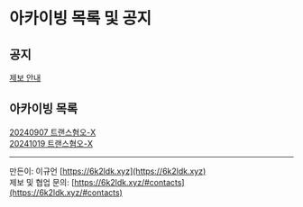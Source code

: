# 아카이빙 목록 및 공지

## 공지
[제보 안내](https://archive.6k2ldk.xyz/anc/jebo)
## 아카이빙 목록
[20240907 트랜스혐오-X](https://archive.6k2ldk.xyz/hate/20240907-trans-x)<br>
[20241019 트랜스혐오-X](https://archive.6k2ldk.xyz/hate/20241019-trans-x)

------------------
만든이: 이규언 [https://6k2ldk.xyz](https://6k2ldk.xyz) <br>
제보 및 협업 문의: [https://6k2ldk.xyz/#contacts](https://6k2ldk.xyz/#contacts)
